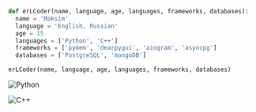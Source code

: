 ```python
def erLCoder(name, language, age, languages, frameworks, databases):
  name = 'Maksim'
  language = 'English, Russian'
  age = 15
  languages = ['Python', 'C++']
  frameworks = ['pymem', 'dearpygui', 'aiogram', 'asyncpg']
  databases = ['PostgreSQL', 'mongoDB']

erLCoder(name, language, age, languages, frameworks, databases)
```
![Python](https://img.shields.io/badge/Python-3776AB?style=for-the-badge&logo=python&logoColor=%23fcc203)

![C++](https://img.shields.io/badge/c%2B%2B?style=plastic&logo=c%2B%2B&logoColor=%2300599C)

